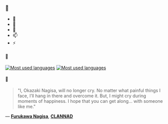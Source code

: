 ### 👋

- 🔭
- 🌱
- 💬
- 📫
- ⚡

#### 🧏

[![Most used languages](https://github-readme-stats-aynah.vercel.app/api/top-langs/?username=aynh&theme=solarized-dark&langs_count=6&layout=compact&hide_title=true)](https://github.com/anuraghazra/github-readme-stats#gh-dark-mode-only)
[![Most used languages](https://github-readme-stats-aynah.vercel.app/api/top-langs/?username=aynh&theme=solarized-light&langs_count=6&layout=compact&hide_title=true)](https://github.com/anuraghazra/github-readme-stats#gh-light-mode-only)

#### 💬

> "I, Okazaki Nagisa, will no longer cry. No matter what painful things I face, I’ll hang in there and overcome it. But, I might cry during moments of happiness. I hope that you can get along… with someone like me."

&mdash; [**Furukawa Nagisa**](https://myanimelist.net/character.php?q=Furukawa%20Nagisa&cat=character), [**CLANNAD**](https://myanimelist.net/search/all?q=CLANNAD&cat=all)
